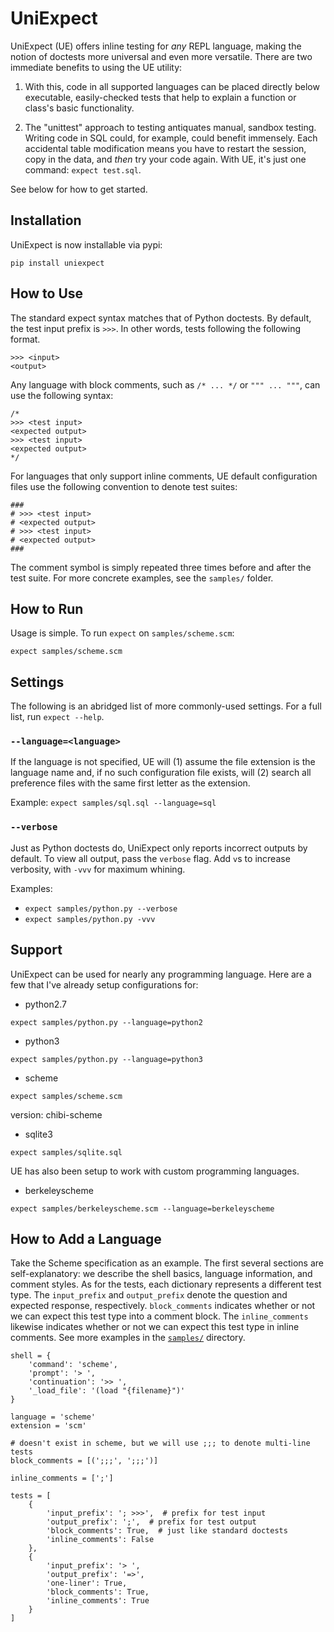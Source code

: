 # UniExpect
UniExpect (UE) offers inline testing for *any* REPL language, making the notion of 
doctests more universal and even more versatile. There are two immediate
benefits to using the UE utility:

1. With this, code in all supported languages can be placed directly below executable,
easily-checked tests that help to explain a function or class's basic
functionality.

2. The "unittest" approach to testing antiquates manual, sandbox testing.
Writing code in SQL could, for example, could benefit immensely. Each accidental
table modification means you have to restart the session, copy in the data, and
*then* try your code again. With UE, it's just one command: `expect test.sql`.

See below for how to get started.

## Installation

UniExpect is now installable via pypi:

```
pip install uniexpect
```

## How to Use

The standard expect syntax matches that of Python doctests. By default, the
test input prefix is `>>>`. In other words, tests following the following
format.

```
>>> <input>
<output>
```

Any language with block comments, such as `/* ... */` or `""" ... """`, can use
the following syntax:

```
/*
>>> <test input>
<expected output>
>>> <test input>
<expected output>
*/
```

For languages that only support inline comments, UE default configuration files
use the following convention to denote test suites:

```
###
# >>> <test input>
# <expected output>
# >>> <test input>
# <expected output>
###
```

The comment symbol is simply repeated three times before and after the test
suite. For more concrete examples, see the `samples/` folder.

## How to Run

Usage is simple. To run `expect` on `samples/scheme.scm`:

```
expect samples/scheme.scm
```

## Settings

The following is an abridged list of more commonly-used settings. For a full
list, run `expect --help`.

### `--language=<language>`

If the language is not specified, UE will (1) assume the file extension is
the language name and, if no such configuration file exists, will (2) search all
preference files with the same first letter as the extension.

Example: `expect samples/sql.sql --language=sql`

### `--verbose`

Just as Python doctests do, UniExpect only reports incorrect outputs by
default. To view all output, pass the `verbose` flag. Add `v`s to increase
verbosity, with `-vvv` for maximum whining.

Examples:
- `expect samples/python.py --verbose`
- `expect samples/python.py -vvv`

## Support

UniExpect can be used for nearly any programming language. Here are a few that
I've already setup configurations for:

- python2.7
```
expect samples/python.py --language=python2
```

- python3
```
expect samples/python.py --language=python3
```

- scheme
```
expect samples/scheme.scm
```
version: chibi-scheme

- sqlite3
```
expect samples/sqlite.sql
```

UE has also been setup to work with custom programming languages.

- berkeleyscheme
```
expect samples/berkeleyscheme.scm --language=berkeleyscheme
```

## How to Add a Language

Take the Scheme specification as an example. The first several sections
are self-explanatory: we describe the shell basics, language information, 
and comment styles. As for the tests, each dictionary represents a
 different test type. The `input_prefix` and `output_prefix` denote the
 question and expected response, respectively. `block_comments` indicates
 whether or not we can expect this test type into a comment block. The
 `inline_comments` likewise indicates whether or not we can expect this
 test type in inline comments. See more examples in the 
 [`samples/`](https://github.com/alvinwan/UniExpect/tree/master/samples) directory.

```
shell = {
    'command': 'scheme',
    'prompt': '> ',
    'continuation': '>> ',
    '_load_file': '(load "{filename}")'
}

language = 'scheme'
extension = 'scm'

# doesn't exist in scheme, but we will use ;;; to denote multi-line tests
block_comments = [(';;;', ';;;')]

inline_comments = [';']

tests = [
    {
        'input_prefix': '; >>>',  # prefix for test input
        'output_prefix': ';',  # prefix for test output
        'block_comments': True,  # just like standard doctests
        'inline_comments': False
    },
    {
        'input_prefix': '> ',
        'output_prefix': '=>',
        'one-liner': True,
        'block_comments': True,
        'inline_comments': True
    }
]
```